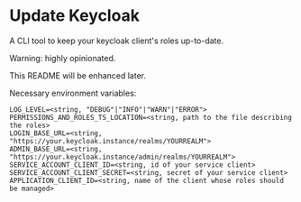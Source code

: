 # Update Keycloak

A CLI tool to keep your keycloak client's roles up-to-date.

Warning: highly opinionated.

This README will be enhanced later.

Necessary environment variables:

```text
LOG_LEVEL=<string, "DEBUG"|"INFO"|"WARN"|"ERROR">
PERMISSIONS_AND_ROLES_TS_LOCATION=<string, path to the file describing the roles>
LOGIN_BASE_URL=<string, "https://your.keycloak.instance/realms/YOURREALM">
ADMIN_BASE_URL=<string, "https://your.keycloak.instance/admin/realms/YOURREALM">
SERVICE_ACCOUNT_CLIENT_ID=<string, id of your service client>
SERVICE_ACCOUNT_CLIENT_SECRET=<string, secret of your service client>
APPLICATION_CLIENT_ID=<string, name of the client whose roles should be managed>
```

